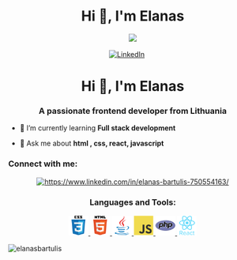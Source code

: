 <h1 align="center">Hi 👋, I'm Elanas</h1>

<p align="center">
  <a href="https://github.com/ElanasBartulis">
    <img src="https://readme-typing-svg.demolab.com?font=Roboto&pause=1000&color=FFFFFF&width=435&lines=A+passionate+web+developer+from+Lithuania;I%E2%80%99m+currently+learning+Full-Stack+Development;Always+learning+new+things" /></a>
</p>

<!-- Social icons section -->
<p align="center">
  <a href="https://www.linkedin.com/in/elanas-bartulis-750554163/"><img width="50px" alt="LinkedIn" title="LinkedIn" src="https://imgur.com/650AeCs.png"/></a>
  &#8287;&#8287;&#8287;&#8287;&#8287;
</p>


<h1 align="center">Hi 👋, I'm Elanas</h1>
<h3 align="center">A passionate frontend developer from Lithuania</h3>

- 🌱 I’m currently learning **Full stack development**

- 💬 Ask me about **html , css, react, javascript**

<h3 align="left">Connect with me:</h3>
<p align="center">
<a href="https://linkedin.com/in/https://www.linkedin.com/in/elanas-bartulis-750554163/" target="blank"><img align="center" src="https://raw.githubusercontent.com/rahuldkjain/github-profile-readme-generator/master/src/images/icons/Social/linked-in-alt.svg" alt="https://www.linkedin.com/in/elanas-bartulis-750554163/" height="30" width="40" /></a>
</p>

<h3 align="center">Languages and Tools:</h3>
<p align="center"> <a href="https://www.w3schools.com/css/" target="_blank" rel="noreferrer"> <img src="https://raw.githubusercontent.com/devicons/devicon/master/icons/css3/css3-original-wordmark.svg" alt="css3" width="40" height="40"/> </a> <a href="https://www.w3.org/html/" target="_blank" rel="noreferrer"> <img src="https://raw.githubusercontent.com/devicons/devicon/master/icons/html5/html5-original-wordmark.svg" alt="html5" width="40" height="40"/> </a> <a href="https://www.java.com" target="_blank" rel="noreferrer"> <img src="https://raw.githubusercontent.com/devicons/devicon/master/icons/java/java-original.svg" alt="java" width="40" height="40"/> </a> <a href="https://developer.mozilla.org/en-US/docs/Web/JavaScript" target="_blank" rel="noreferrer"> <img src="https://raw.githubusercontent.com/devicons/devicon/master/icons/javascript/javascript-original.svg" alt="javascript" width="40" height="40"/> </a> <a href="https://www.php.net" target="_blank" rel="noreferrer"> <img src="https://raw.githubusercontent.com/devicons/devicon/master/icons/php/php-original.svg" alt="php" width="40" height="40"/> </a> <a href="https://reactjs.org/" target="_blank" rel="noreferrer"> <img src="https://raw.githubusercontent.com/devicons/devicon/master/icons/react/react-original-wordmark.svg" alt="react" width="40" height="40"/> </a> </p>

<p><img align="center" src="https://github-readme-streak-stats.herokuapp.com/?user=elanasbartulis&" alt="elanasbartulis" /></p>
